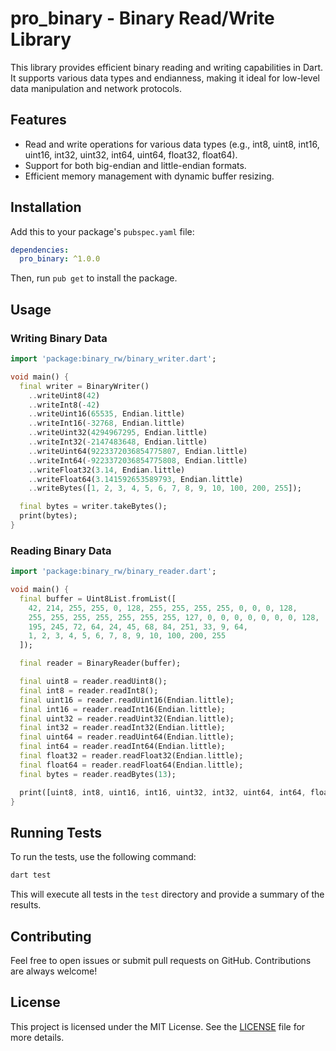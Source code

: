 # pro_binary - Binary Read/Write Library

This library provides efficient binary reading and writing capabilities in Dart. It supports various data types and endianness, making it ideal for low-level data manipulation and network protocols.

## Features

- Read and write operations for various data types (e.g., int8, uint8, int16, uint16, int32, uint32, int64, uint64, float32, float64).
- Support for both big-endian and little-endian formats.
- Efficient memory management with dynamic buffer resizing.

## Installation

Add this to your package's `pubspec.yaml` file:
``` yaml
dependencies:
  pro_binary: ^1.0.0
```

Then, run `pub get` to install the package.

## Usage

### Writing Binary Data

``` dart
import 'package:binary_rw/binary_writer.dart';

void main() {
  final writer = BinaryWriter()
    ..writeUint8(42)
    ..writeInt8(-42)
    ..writeUint16(65535, Endian.little)
    ..writeInt16(-32768, Endian.little)
    ..writeUint32(4294967295, Endian.little)
    ..writeInt32(-2147483648, Endian.little)
    ..writeUint64(9223372036854775807, Endian.little)
    ..writeInt64(-9223372036854775808, Endian.little)
    ..writeFloat32(3.14, Endian.little)
    ..writeFloat64(3.141592653589793, Endian.little)
    ..writeBytes([1, 2, 3, 4, 5, 6, 7, 8, 9, 10, 100, 200, 255]);

  final bytes = writer.takeBytes();
  print(bytes);
}
```

### Reading Binary Data

``` dart
import 'package:binary_rw/binary_reader.dart';

void main() {
  final buffer = Uint8List.fromList([
    42, 214, 255, 255, 0, 128, 255, 255, 255, 255, 0, 0, 0, 128,
    255, 255, 255, 255, 255, 255, 255, 127, 0, 0, 0, 0, 0, 0, 0, 128,
    195, 245, 72, 64, 24, 45, 68, 84, 251, 33, 9, 64,
    1, 2, 3, 4, 5, 6, 7, 8, 9, 10, 100, 200, 255
  ]);

  final reader = BinaryReader(buffer);

  final uint8 = reader.readUint8();
  final int8 = reader.readInt8();
  final uint16 = reader.readUint16(Endian.little);
  final int16 = reader.readInt16(Endian.little);
  final uint32 = reader.readUint32(Endian.little);
  final int32 = reader.readInt32(Endian.little);
  final uint64 = reader.readUint64(Endian.little);
  final int64 = reader.readInt64(Endian.little);
  final float32 = reader.readFloat32(Endian.little);
  final float64 = reader.readFloat64(Endian.little);
  final bytes = reader.readBytes(13);

  print([uint8, int8, uint16, int16, uint32, int32, uint64, int64, float32, float64, bytes]);
}
```

## Running Tests

To run the tests, use the following command:

``` bash
dart test
```

This will execute all tests in the `test` directory and provide a summary of the results.

## Contributing

Feel free to open issues or submit pull requests on GitHub. Contributions are always welcome!

## License

This project is licensed under the MIT License. See the [LICENSE](./LICENSE) file for more details.
